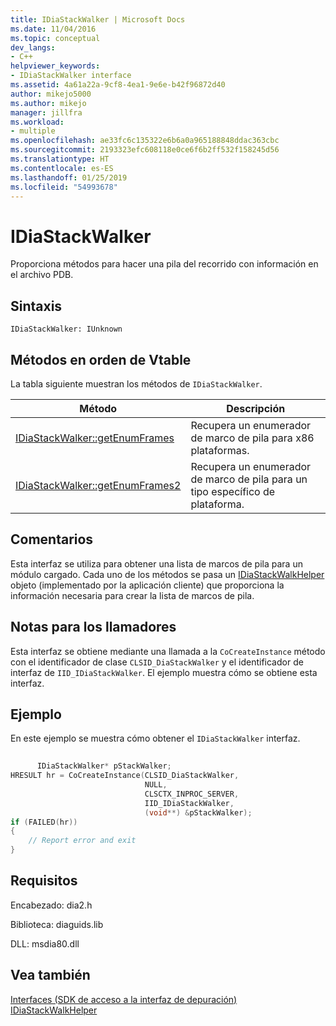 ```yaml
---
title: IDiaStackWalker | Microsoft Docs
ms.date: 11/04/2016
ms.topic: conceptual
dev_langs:
- C++
helpviewer_keywords:
- IDiaStackWalker interface
ms.assetid: 4a61a22a-9cf8-4ea1-9e6e-b42f96872d40
author: mikejo5000
ms.author: mikejo
manager: jillfra
ms.workload:
- multiple
ms.openlocfilehash: ae33fc6c135322e6b6a0a965188848ddac363cbc
ms.sourcegitcommit: 2193323efc608118e0ce6f6b2ff532f158245d56
ms.translationtype: HT
ms.contentlocale: es-ES
ms.lasthandoff: 01/25/2019
ms.locfileid: "54993678"
---
```

# <a name="idiastackwalker"></a>IDiaStackWalker
Proporciona métodos para hacer una pila del recorrido con información en el archivo PDB.  
  
## <a name="syntax"></a>Sintaxis  
  
```  
IDiaStackWalker: IUnknown  
```  
  
## <a name="methods-in-vtable-order"></a>Métodos en orden de Vtable  
 La tabla siguiente muestran los métodos de `IDiaStackWalker`.  
  
|Método|Descripción|  
|------------|-----------------|  
|[IDiaStackWalker::getEnumFrames](../../debugger/debug-interface-access/idiastackwalker-getenumframes.md)|Recupera un enumerador de marco de pila para x86 plataformas.|  
|[IDiaStackWalker::getEnumFrames2](../../debugger/debug-interface-access/idiastackwalker-getenumframes2.md)|Recupera un enumerador de marco de pila para un tipo específico de plataforma.|  
  
## <a name="remarks"></a>Comentarios  
 Esta interfaz se utiliza para obtener una lista de marcos de pila para un módulo cargado. Cada uno de los métodos se pasa un [IDiaStackWalkHelper](../../debugger/debug-interface-access/idiastackwalkhelper.md) objeto (implementado por la aplicación cliente) que proporciona la información necesaria para crear la lista de marcos de pila.  
  
## <a name="notes-for-callers"></a>Notas para los llamadores  
 Esta interfaz se obtiene mediante una llamada a la `CoCreateInstance` método con el identificador de clase `CLSID_DiaStackWalker` y el identificador de interfaz de `IID_IDiaStackWalker`. El ejemplo muestra cómo se obtiene esta interfaz.  
  
## <a name="example"></a>Ejemplo  
 En este ejemplo se muestra cómo obtener el `IDiaStackWalker` interfaz.  
  
```C++  
  
      IDiaStackWalker* pStackWalker;  
HRESULT hr = CoCreateInstance(CLSID_DiaStackWalker,  
                              NULL,  
                              CLSCTX_INPROC_SERVER,  
                              IID_IDiaStackWalker,  
                              (void**) &pStackWalker);  
if (FAILED(hr))  
{  
    // Report error and exit  
}  
```  
  
## <a name="requirements"></a>Requisitos  
 Encabezado: dia2.h  
  
 Biblioteca: diaguids.lib  
  
 DLL: msdia80.dll  
  
## <a name="see-also"></a>Vea también  
 [Interfaces (SDK de acceso a la interfaz de depuración)](../../debugger/debug-interface-access/interfaces-debug-interface-access-sdk.md)   
 [IDiaStackWalkHelper](../../debugger/debug-interface-access/idiastackwalkhelper.md)